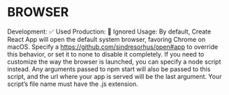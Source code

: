 # BROWSER

Development: ✅ Used
Production: 🚫 Ignored
Usage: By default, Create React App will open the default system browser, favoring Chrome on macOS. Specify a https://github.com/sindresorhus/open#app to override this behavior, or set it to none to disable it completely. If you need to customize the way the browser is launched, you can specify a node script instead. Any arguments passed to npm start will also be passed to this script, and the url where your app is served will be the last argument. Your script’s file name must have the .js extension.
